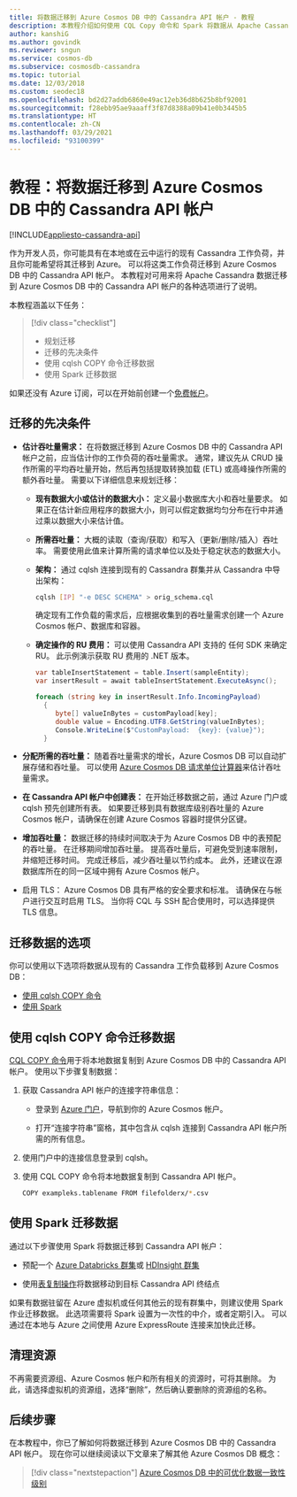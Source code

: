 ```yaml
---
title: 将数据迁移到 Azure Cosmos DB 中的 Cassandra API 帐户 - 教程
description: 本教程介绍如何使用 CQL Copy 命令和 Spark 将数据从 Apache Cassandra 复制到 Azure Cosmos DB 中的 Cassandra API 帐户
author: kanshiG
ms.author: govindk
ms.reviewer: sngun
ms.service: cosmos-db
ms.subservice: cosmosdb-cassandra
ms.topic: tutorial
ms.date: 12/03/2018
ms.custom: seodec18
ms.openlocfilehash: bd2d27addb6860e49ac12eb36d8b625b8bf92001
ms.sourcegitcommit: f28ebb95ae9aaaff3f87d8388a09b41e0b3445b5
ms.translationtype: HT
ms.contentlocale: zh-CN
ms.lasthandoff: 03/29/2021
ms.locfileid: "93100399"
---
```

# <a name="tutorial-migrate-your-data-to-cassandra-api-account-in-azure-cosmos-db"></a>教程：将数据迁移到 Azure Cosmos DB 中的 Cassandra API 帐户
[!INCLUDE[appliesto-cassandra-api](includes/appliesto-cassandra-api.md)]

作为开发人员，你可能具有在本地或在云中运行的现有 Cassandra 工作负荷，并且你可能希望将其迁移到 Azure。 可以将这类工作负荷迁移到 Azure Cosmos DB 中的 Cassandra API 帐户。 本教程对可用来将 Apache Cassandra 数据迁移到 Azure Cosmos DB 中的 Cassandra API 帐户的各种选项进行了说明。

本教程涵盖以下任务：

> [!div class="checklist"]
> * 规划迁移
> * 迁移的先决条件
> * 使用 cqlsh COPY 命令迁移数据
> * 使用 Spark 迁移数据

如果还没有 Azure 订阅，可以在开始前创建一个[免费帐户](https://azure.microsoft.com/free/?WT.mc_id=A261C142F)。

## <a name="prerequisites-for-migration"></a>迁移的先决条件

* **估计吞吐量需求：** 在将数据迁移到 Azure Cosmos DB 中的 Cassandra API 帐户之前，应当估计你的工作负荷的吞吐量需求。 通常，建议先从 CRUD 操作所需的平均吞吐量开始，然后再包括提取转换加载 (ETL) 或高峰操作所需的额外吞吐量。 需要以下详细信息来规划迁移： 

  * **现有数据大小或估计的数据大小：** 定义最小数据库大小和吞吐量要求。 如果正在估计新应用程序的数据大小，则可以假定数据均匀分布在行中并通过乘以数据大小来估计值。 

  * **所需吞吐量：** 大概的读取（查询/获取）和写入（更新/删除/插入）吞吐率。 需要使用此值来计算所需的请求单位以及处于稳定状态的数据大小。  

  * **架构：** 通过 cqlsh 连接到现有的 Cassandra 群集并从 Cassandra 中导出架构： 

    ```bash
    cqlsh [IP] "-e DESC SCHEMA" > orig_schema.cql
    ```

    确定现有工作负载的需求后，应根据收集到的吞吐量需求创建一个 Azure Cosmos 帐户、数据库和容器。  

  * **确定操作的 RU 费用：** 可以使用 Cassandra API 支持的 任何 SDK 来确定 RU。 此示例演示获取 RU 费用的 .NET 版本。

    ```csharp
    var tableInsertStatement = table.Insert(sampleEntity);
    var insertResult = await tableInsertStatement.ExecuteAsync();

    foreach (string key in insertResult.Info.IncomingPayload)
      {
         byte[] valueInBytes = customPayload[key];
         double value = Encoding.UTF8.GetString(valueInBytes);
         Console.WriteLine($"CustomPayload:  {key}: {value}");
      }
    ```

* **分配所需的吞吐量：** 随着吞吐量需求的增长，Azure Cosmos DB 可以自动扩展存储和吞吐量。 可以使用 [Azure Cosmos DB 请求单位计算器](https://www.documentdb.com/capacityplanner)来估计吞吐量需求。 

* **在 Cassandra API 帐户中创建表：** 在开始迁移数据之前，通过 Azure 门户或 cqlsh 预先创建所有表。 如果要迁移到具有数据库级别吞吐量的 Azure Cosmos 帐户，请确保在创建 Azure Cosmos 容器时提供分区键。

* **增加吞吐量：** 数据迁移的持续时间取决于为 Azure Cosmos DB 中的表预配的吞吐量。 在迁移期间增加吞吐量。 提高吞吐量后，可避免受到速率限制，并缩短迁移时间。 完成迁移后，减少吞吐量以节约成本。 此外，还建议在源数据库所在的同一区域中拥有 Azure Cosmos 帐户。 

* 启用 TLS：  Azure Cosmos DB 具有严格的安全要求和标准。 请确保在与帐户进行交互时启用 TLS。 当你将 CQL 与 SSH 配合使用时，可以选择提供 TLS 信息。

## <a name="options-to-migrate-data"></a>迁移数据的选项

你可以使用以下选项将数据从现有的 Cassandra 工作负载移到 Azure Cosmos DB：

* [使用 cqlsh COPY 命令](#migrate-data-using-cqlsh-copy-command)  
* [使用 Spark](#migrate-data-using-spark) 

## <a name="migrate-data-using-cqlsh-copy-command"></a>使用 cqlsh COPY 命令迁移数据

[CQL COPY 命令](https://cassandra.apache.org/doc/latest/tools/cqlsh.html#cqlsh)用于将本地数据复制到 Azure Cosmos DB 中的 Cassandra API 帐户。 使用以下步骤复制数据：

1. 获取 Cassandra API 帐户的连接字符串信息：

   * 登录到 [Azure 门户](https://portal.azure.com)，导航到你的 Azure Cosmos 帐户。

   * 打开“连接字符串”窗格，其中包含从 cqlsh 连接到 Cassandra API 帐户所需的所有信息。

2. 使用门户中的连接信息登录到 cqlsh。

3. 使用 CQL COPY 命令将本地数据复制到 Cassandra API 帐户。

   ```bash
   COPY exampleks.tablename FROM filefolderx/*.csv 
   ```

## <a name="migrate-data-using-spark"></a>使用 Spark 迁移数据 

通过以下步骤使用 Spark 将数据迁移到 Cassandra API 帐户：

- 预配一个 [Azure Databricks 群集](cassandra-spark-databricks.md)或 [HDInsight 群集](cassandra-spark-hdinsight.md) 

- 使用[表复制操作](cassandra-spark-table-copy-ops.md)将数据移动到目标 Cassandra API 终结点 

如果有数据驻留在 Azure 虚拟机或任何其他云的现有群集中，则建议使用 Spark 作业迁移数据。 此选项需要将 Spark 设置为一次性的中介，或者定期引入。 可以通过在本地与 Azure 之间使用 Azure ExpressRoute 连接来加快此迁移。 

## <a name="clean-up-resources"></a>清理资源

不再需要资源组、Azure Cosmos 帐户和所有相关的资源时，可将其删除。 为此，请选择虚拟机的资源组，选择“删除”，然后确认要删除的资源组的名称。

## <a name="next-steps"></a>后续步骤

在本教程中，你已了解如何将数据迁移到 Azure Cosmos DB 中的 Cassandra API 帐户。 现在你可以继续阅读以下文章来了解其他 Azure Cosmos DB 概念：

> [!div class="nextstepaction"]
> [Azure Cosmos DB 中的可优化数据一致性级别](../cosmos-db/consistency-levels.md)


